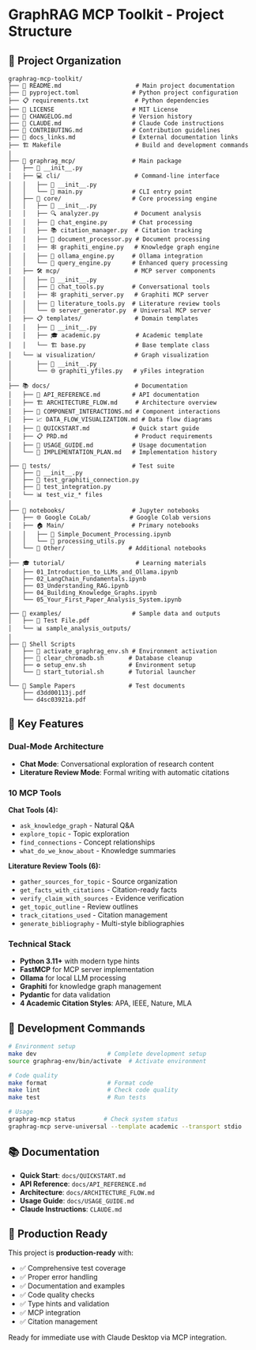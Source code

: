# GraphRAG MCP Toolkit - Project Structure

## 📁 Project Organization

```
graphrag-mcp-toolkit/
├── 📄 README.md                     # Main project documentation
├── 🔧 pyproject.toml               # Python project configuration
├── 📋 requirements.txt             # Python dependencies
├── 📄 LICENSE                      # MIT License
├── 📝 CHANGELOG.md                 # Version history
├── 🤖 CLAUDE.md                    # Claude Code instructions
├── 🤝 CONTRIBUTING.md              # Contribution guidelines
├── 🔗 docs_links.md                # External documentation links
├── 🏗️ Makefile                     # Build and development commands
│
├── 🧠 graphrag_mcp/                # Main package
│   ├── 📄 __init__.py
│   ├── 💻 cli/                     # Command-line interface
│   │   ├── 📄 __init__.py
│   │   └── 🎯 main.py              # CLI entry point
│   ├── 🔧 core/                    # Core processing engine
│   │   ├── 📄 __init__.py
│   │   ├── 🔍 analyzer.py          # Document analysis
│   │   ├── 💬 chat_engine.py       # Chat processing
│   │   ├── 📚 citation_manager.py  # Citation tracking
│   │   ├── 📄 document_processor.py # Document processing
│   │   ├── 🕸️ graphiti_engine.py   # Knowledge graph engine
│   │   ├── 🦙 ollama_engine.py     # Ollama integration
│   │   └── 🔎 query_engine.py      # Enhanced query processing
│   ├── 🛠️ mcp/                     # MCP server components
│   │   ├── 📄 __init__.py
│   │   ├── 💭 chat_tools.py        # Conversational tools
│   │   ├── 🕸️ graphiti_server.py   # Graphiti MCP server
│   │   ├── 📝 literature_tools.py  # Literature review tools
│   │   └── 🌐 server_generator.py  # Universal MCP server
│   ├── 📋 templates/               # Domain templates
│   │   ├── 📄 __init__.py
│   │   ├── 🎓 academic.py          # Academic template
│   │   └── 🏗️ base.py              # Base template class
│   └── 📊 visualization/           # Graph visualization
│       ├── 📄 __init__.py
│       └── 🌐 graphiti_yfiles.py   # yFiles integration
│
├── 📚 docs/                        # Documentation
│   ├── 📖 API_REFERENCE.md         # API documentation
│   ├── 🏗️ ARCHITECTURE_FLOW.md     # Architecture overview
│   ├── 🔗 COMPONENT_INTERACTIONS.md # Component interactions
│   ├── 📈 DATA_FLOW_VISUALIZATION.md # Data flow diagrams
│   ├── 🚀 QUICKSTART.md            # Quick start guide
│   ├── 📋 PRD.md                   # Product requirements
│   ├── 📖 USAGE_GUIDE.md           # Usage documentation
│   └── 📝 IMPLEMENTATION_PLAN.md   # Implementation history
│
├── 🧪 tests/                       # Test suite
│   ├── 📄 __init__.py
│   ├── 🔗 test_graphiti_connection.py
│   ├── 🧪 test_integration.py
│   └── 📊 test_viz_* files
│
├── 📓 notebooks/                   # Jupyter notebooks
│   ├── 🌐 Google CoLab/           # Google Colab versions
│   ├── 🏠 Main/                   # Primary notebooks
│   │   ├── 📓 Simple_Document_Processing.ipynb
│   │   └── 🔧 processing_utils.py
│   └── 📁 Other/                  # Additional notebooks
│
├── 🎓 tutorial/                    # Learning materials
│   ├── 01_Introduction_to_LLMs_and_Ollama.ipynb
│   ├── 02_LangChain_Fundamentals.ipynb
│   ├── 03_Understanding_RAG.ipynb
│   ├── 04_Building_Knowledge_Graphs.ipynb
│   └── 05_Your_First_Paper_Analysis_System.ipynb
│
├── 📁 examples/                    # Sample data and outputs
│   ├── 📄 Test File.pdf
│   └── 📊 sample_analysis_outputs/
│
├── 🔧 Shell Scripts
│   ├── 🚀 activate_graphrag_env.sh # Environment activation
│   ├── 🧹 clear_chromadb.sh       # Database cleanup
│   ├── ⚙️ setup_env.sh            # Environment setup
│   └── 🎯 start_tutorial.sh       # Tutorial launcher
│
└── 📄 Sample Papers               # Test documents
    ├── d3dd00113j.pdf
    └── d4sc03921a.pdf
```

## 🚀 Key Features

### Dual-Mode Architecture
- **Chat Mode**: Conversational exploration of research content
- **Literature Review Mode**: Formal writing with automatic citations

### 10 MCP Tools
**Chat Tools (4):**
- `ask_knowledge_graph` - Natural Q&A
- `explore_topic` - Topic exploration
- `find_connections` - Concept relationships
- `what_do_we_know_about` - Knowledge summaries

**Literature Review Tools (6):**
- `gather_sources_for_topic` - Source organization
- `get_facts_with_citations` - Citation-ready facts
- `verify_claim_with_sources` - Evidence verification
- `get_topic_outline` - Review outlines
- `track_citations_used` - Citation management
- `generate_bibliography` - Multi-style bibliographies

### Technical Stack
- **Python 3.11+** with modern type hints
- **FastMCP** for MCP server implementation
- **Ollama** for local LLM processing
- **Graphiti** for knowledge graph management
- **Pydantic** for data validation
- **4 Academic Citation Styles**: APA, IEEE, Nature, MLA

## 🔧 Development Commands

```bash
# Environment setup
make dev                    # Complete development setup
source graphrag-env/bin/activate  # Activate environment

# Code quality
make format                 # Format code
make lint                   # Check code quality
make test                   # Run tests

# Usage
graphrag-mcp status        # Check system status
graphrag-mcp serve-universal --template academic --transport stdio
```

## 📚 Documentation

- **Quick Start**: `docs/QUICKSTART.md`
- **API Reference**: `docs/API_REFERENCE.md`
- **Architecture**: `docs/ARCHITECTURE_FLOW.md`
- **Usage Guide**: `docs/USAGE_GUIDE.md`
- **Claude Instructions**: `CLAUDE.md`

## 🌟 Production Ready

This project is **production-ready** with:
- ✅ Comprehensive test coverage
- ✅ Proper error handling
- ✅ Documentation and examples
- ✅ Code quality checks
- ✅ Type hints and validation
- ✅ MCP integration
- ✅ Citation management

Ready for immediate use with Claude Desktop via MCP integration.